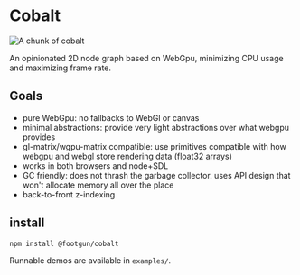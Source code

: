 # Cobalt

![A chunk of cobalt](cobaltx1.png)

An opinionated 2D node graph based on WebGpu, minimizing CPU usage and maximizing frame rate.


## Goals

* pure WebGpu: no fallbacks to WebGl or canvas
* minimal abstractions: provide very light abstractions over what webgpu provides
* gl-matrix/wgpu-matrix compatible: use primitives compatible with how webgpu and webgl store rendering data (float32 arrays)
* works in both browsers and node+SDL
* GC friendly: does not thrash the garbage collector. uses API design that won't allocate memory all over the place
* back-to-front z-indexing


## install

```bash
npm install @footgun/cobalt
```

Runnable demos are available in `examples/`.
